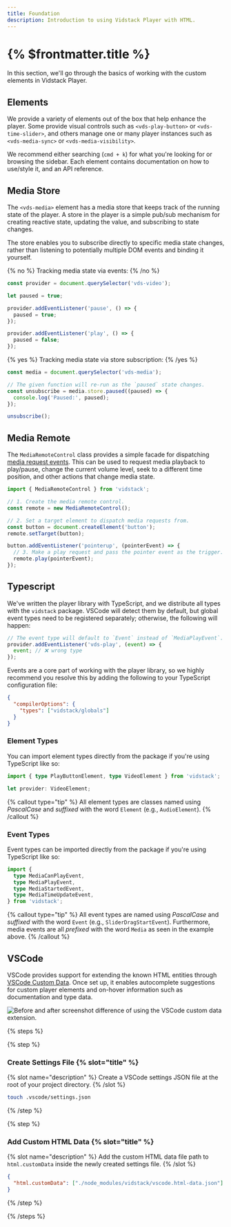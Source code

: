 ```yaml
---
title: Foundation
description: Introduction to using Vidstack Player with HTML.
---
```


# {% $frontmatter.title %}

In this section, we'll go through the basics of working with the custom elements in Vidstack Player.

## Elements

We provide a variety of elements out of the box that help enhance the player. Some provide visual
controls such as `<vds-play-button>` or `<vds-time-slider>`, and others manage one or many player
instances such as `<vds-media-sync>` or `<vds-media-visibility>`.

We recommend either searching (`cmd + k`) for what you're looking for or browsing the sidebar.
Each element contains documentation on how to use/style it, and an API reference.

## Media Store

The `<vds-media>` element has a media store that keeps track of the running state of the player.
A store in the player is a simple pub/sub mechanism for creating reactive state, updating the value,
and subscribing to state changes.

The store enables you to subscribe directly to specific media state changes, rather than
listening to potentially multiple DOM events and binding it yourself.

{% no %}
Tracking media state via events:
{% /no %}

```js
const provider = document.querySelector('vds-video');

let paused = true;

provider.addEventListener('pause', () => {
  paused = true;
});

provider.addEventListener('play', () => {
  paused = false;
});
```

{% yes %}
Tracking media state via store subscription:
{% /yes %}

```js
const media = document.querySelector('vds-media');

// The given function will re-run as the `paused` state changes.
const unsubscribe = media.store.paused((paused) => {
  console.log('Paused:', paused);
});

unsubscribe();
```

## Media Remote

The `MediaRemoteControl` class provides a simple facade for dispatching
[media request events](/docs/player/getting-started/events#request-events). This can be used to
request media playback to play/pause, change the current volume level, seek to a different time
position, and other actions that change media state.

```ts
import { MediaRemoteControl } from 'vidstack';

// 1. Create the media remote control.
const remote = new MediaRemoteControl();

// 2. Set a target element to dispatch media requests from.
const button = document.createElement('button');
remote.setTarget(button);

button.addEventListener('pointerup', (pointerEvent) => {
  // 3. Make a play request and pass the pointer event as the trigger.
  remote.play(pointerEvent);
});
```

## Typescript

We've written the player library with TypeScript, and we distribute all types with the
`vidstack` package. VSCode will detect them by default, but global event types need to
be registered separately; otherwise, the following will happen:

```js
// The event type will default to `Event` instead of `MediaPlayEvent`.
provider.addEventListener('vds-play', (event) => {
  event; // ❌ wrong type
});
```

Events are a core part of working with the player library, so we highly recommend you resolve
this by adding the following to your TypeScript configuration file:

```json {% title="tsconfig.json" copyHighlight=true highlight="3" %}
{
  "compilerOptions": {
    "types": ["vidstack/globals"]
  }
}
```

### Element Types

You can import element types directly from the package if you're using TypeScript like so:

```ts {% copy=true %}
import { type PlayButtonElement, type VideoElement } from 'vidstack';

let provider: VideoElement;
```

{% callout type="tip" %}
All element types are classes named using _PascalCase_ and _suffixed_ with the word `Element`
(e.g., `AudioElement`).
{% /callout %}

### Event Types

Event types can be imported directly from the package if you're using TypeScript like so:

```ts {% copy=true %}
import {
  type MediaCanPlayEvent,
  type MediaPlayEvent,
  type MediaStartedEvent,
  type MediaTimeUpdateEvent,
} from 'vidstack';
```

{% callout type="tip" %}
All event types are named using _PascalCase_ and _suffixed_ with the word `Event`
(e.g., `SliderDragStartEvent`). Furthermore, media events are all _prefixed_ with the word `Media` as
seen in the example above.
{% /callout %}

## VSCode

VSCode provides support for extending the known HTML entities through
[VSCode Custom Data](https://github.com/microsoft/vscode-custom-data). Once set up, it enables
autocomplete suggestions for custom player elements and on-hover information such as
documentation and type data.

![Before and after screenshot difference of using the VSCode custom data extension.]($lib/img/vscode-autocomplete.png)

{% steps %}

{% step %}

### Create Settings File {% slot="title" %}

{% slot name="description" %}
Create a VSCode settings JSON file at the root of your project directory.
{% /slot %}

```bash {% copy=true %}
touch .vscode/settings.json
```

{% /step %}

{% step %}

### Add Custom HTML Data {% slot="title" %}

{% slot name="description" %}
Add the custom HTML data file path to `html.customData` inside the newly created settings file.
{% /slot %}

```json {% title=".vscode/setting.json" copy=true %}
{
  "html.customData": ["./node_modules/vidstack/vscode.html-data.json"]
}
```

{% /step %}

{% /steps %}
